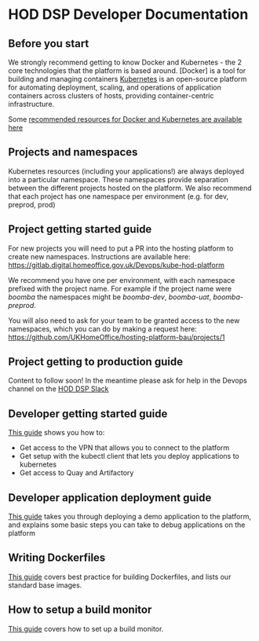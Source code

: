 # HOD DSP Developer Documentation

## Before you start
We strongly recommend getting to know Docker and Kubernetes - the 2 core technologies that the platform is based around.
[Docker] is a tool for building and managing containers
[Kubernetes](http://kubernetes.io/docs/whatisk8s/) is an open-source platform for automating deployment, scaling,
and operations of application containers across clusters of hosts, providing container-centric infrastructure.

Some [recommended resources for Docker and Kubernetes are available here](./recommended-reading.md)

## Projects and namespaces
Kubernetes resources (including your applications!) are always deployed into a particular namespace. 
These namespaces provide separation between the different projects hosted on the platform.
We also recommend that each project has one namespace per environment (e.g. for dev, preprod, prod)

## Project getting started guide
For new projects you will need to put a PR into the hosting platform to create new namespaces.
Instructions are available here:  
https://gitlab.digital.homeoffice.gov.uk/Devops/kube-hod-platform

We recommend you have one per environment, with each namespace prefixed with the project name. 
For example if the project name were *boomba* the namespaces might be *boomba-dev*, *boomba-uat*, *boomba-preprod*.

You will also need to ask for your team to be granted access to the new namespaces, which you can do by making a request here:  
https://github.com/UKHomeOffice/hosting-platform-bau/projects/1

## Project getting to production guide
Content to follow soon! In the meantime please ask for help in the Devops channel on the [HOD DSP Slack](https://hod-dsp.slack.com)

## Developer getting started guide
[This guide](dev_setup.md) shows you how to:

* Get access to the VPN that allows you to connect to the platform
* Get setup with the kubectl client that lets you deploy applications to kubernetes
* Get access to Quay and Artifactory

## Developer application deployment guide
[This guide](platform_introduction.md) takes you through deploying a demo application to the platform, and explains some basic steps you can take to debug applications on the platform

## Writing Dockerfiles
[This guide](./writing_dockerfiles.md) covers best practice for building Dockerfiles, and lists our standard base images.

## How to setup a build monitor
[This guide](build_monitors.md) covers how to set up a build monitor.
